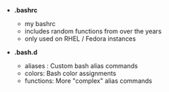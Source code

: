 * **.bashrc**
  * my bashrc
  * includes random functions from over the years
  * only used on RHEL / Fedora instances

* **.bash.d**
  * aliases : Custom bash alias commands
  * colors: Bash color assignments
  * functions: More "complex" alias commands
